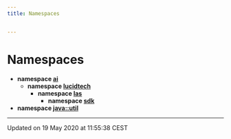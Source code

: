 ```yaml
---
title: Namespaces


---
```


# Namespaces



* **namespace [ai](Namespaces/namespaceai.md)**
    * **namespace [lucidtech](Namespaces/namespaceai_1_1lucidtech.md)**
        * **namespace [las](Namespaces/namespaceai_1_1lucidtech_1_1las.md)**
            * **namespace [sdk](Namespaces/namespaceai_1_1lucidtech_1_1las_1_1sdk.md)**
* **namespace [java::util](Namespaces/namespacejava_1_1util.md)**



-------------------------------

Updated on 19 May 2020 at 11:55:38 CEST
